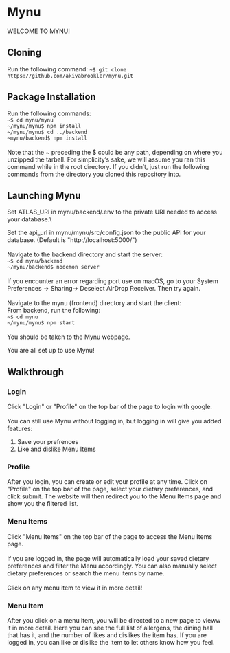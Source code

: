 # Mynu
WELCOME TO MYNU!
    
## Cloning
Run the following command:
`~$ git clone https://github.com/akivabrookler/mynu.git`

## Package Installation
Run the following commands:\
		`~$ cd mynu/mynu`\
		`~/mynu/mynu$ npm install`\
		`~/mynu/mynu$ cd ../backend`\
		`~mynu/backend$ npm install`\
		\
Note that the ~ preceding the $ could be any path, depending on where you unzipped the tarball. For simplicity’s sake, we will assume you ran this command while in the root directory. If you didn’t, just run the following commands from the directory you cloned this repository into.

##  Launching Mynu
Set ATLAS_URI in mynu/backend/.env to the private URI needed to access your database.\

Set the api_url in mynu/mynu/src/config.json to the public API for your database. (Default is "http://localhost:5000/")
\
\
Navigate to the backend directory and start the server:\
            `~$ cd mynu/backend`\
            `~/mynu/backend$ nodemon server`\
\
If you encounter an error regarding port use on macOS, go to your System Preferences → Sharing→ Deselect AirDrop Receiver. Then try again.\
\
Navigate to the mynu (frontend) directory and start the client:\
From backend, run the following:\
            `~$ cd mynu`\
            `~/mynu/mynu$ npm start`\
	    \
You should be taken to the Mynu webpage. 

You are all set up to use Mynu! 

## Walkthrough
### Login
Click "Login" or "Profile" on the top bar of the page to login with google.\
\
You can still use Mynu without logging in, but logging in will give you added features:
1. Save your prefrences
2. Like and dislike Menu Items

### Profile
After you login, you can create or edit your profile at any time. Click on "Profile" on the top bar of the page, select your dietary preferences, and click submit. The website will then redirect you to the Menu Items page and show you the filtered list.

### Menu Items
Click "Menu Items" on the top bar of the page to access the Menu Items page.\
\
If you are logged in, the page will automatically load your saved dietary preferences and filter the Menu accordingly. You can also manually select dietary preferences or search the menu items by name.\
\
Click on any menu item to view it in more detail!

### Menu Item

After you click on a menu item, you will be directed to a new page to vieww it in more detail. Here you can see the full list of allergens, the dining hall that has it, and the number of likes and dislikes the item has. If you are logged in, you can like or dislike the item to let others know how you feel. 
